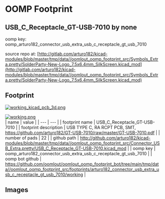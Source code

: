 # OOMP Footprint  
## USB_C_Receptacle_GT-USB-7010  by none  
  
oomp key: oomp_arturo182_connector_usb_extra_usb_c_receptacle_gt_usb_7010  
  
source repo at: [http://gitlab.com/arturo182/kicad-modules/blob/master/tmp/data//oomlout_oomp_footprint_src/Symbols_Extra.pretty/SolderParty-New-Logo_7.5x6.4mm_SilkScreen.kicad_mod](http://gitlab.com/arturo182/kicad-modules/blob/master/tmp/data//oomlout_oomp_footprint_src/Symbols_Extra.pretty/SolderParty-New-Logo_7.5x6.4mm_SilkScreen.kicad_mod)  
## Footprint  
  
[![working_kicad_pcb_3d.png](working_kicad_pcb_3d_600.png)](working_kicad_pcb_3d.png)  
  
[![working.png](working_600.png)](working.png)  
| name | value | 
| --- | --- | 
| footprint name | USB_C_Receptacle_GT-USB-7010 | 
| footprint description | USB TYPE C, RA RCPT PCB, SMT, https://github.com/arturo182/GT-USB-7010/raw/master/GT-USB-7010.pdf | 
| number of pads | 22 | 
| github path | http://github.com/arturo182/kicad-modules/blob/master/tmp/data//oomlout_oomp_footprint_src/Connector_USB_Extra.pretty/USB_C_Receptacle_GT-USB-7010.kicad_mod | 
| oomp key | oomp_arturo182_connector_usb_extra_usb_c_receptacle_gt_usb_7010 | 
| oomp bot github | https://github.com/oomlout/oomlout_oomp_footprint_bot/tree/main/tmp/data//oomlout_oomp_footprint_src/footprints/arturo182_connector_usb_extra_usb_c_receptacle_gt_usb_7010/working | 
## Images  
